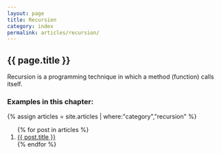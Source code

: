 ```yaml
---
layout: page
title: Recursion
category: index
permalink: articles/recursion/
---
```

    
## {{ page.title }}

Recursion is a programming technique in which a method (function) calls itself.

### Examples in this chapter:

{% assign articles = site.articles | where:"category","recursion" %}
<ol>
    {% for post in articles %}
      <li><a href="{{ post.url }}">{{ post.title }}</a></li>
    {% endfor %}
</ol>